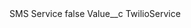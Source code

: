 <?xml version="1.0" encoding="UTF-8"?>
<CustomMetadata xmlns="http://soap.sforce.com/2006/04/metadata" xmlns:xsi="http://www.w3.org/2001/XMLSchema-instance" xmlns:xsd="http://www.w3.org/2001/XMLSchema">
    <label>SMS Service</label>
    <protected>false</protected>
    <values>
        <field>Value__c</field>
        <value xsi:type="xsd:string">TwilioService</value>
    </values>
</CustomMetadata>
